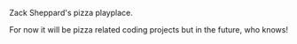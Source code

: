 Zack Sheppard's pizza playplace. 

For now it will be pizza related coding projects but in the future, who knows!